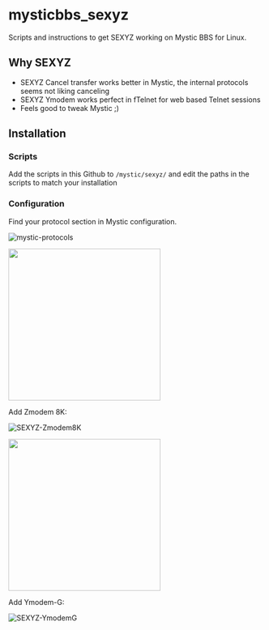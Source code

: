 # mysticbbs_sexyz
Scripts and instructions to get SEXYZ working on Mystic BBS for Linux. 

## Why SEXYZ
- SEXYZ Cancel transfer works better in Mystic, the internal protocols seems not liking canceling
- SEXYZ Ymodem works perfect in fTelnet for web based Telnet sessions
- Feels good to tweak Mystic ;)

## Installation

### Scripts
Add the scripts in this Github to `/mystic/sexyz/` and edit the paths in the scripts to match your installation

### Configuration
Find your protocol section in Mystic configuration.

![mystic-protocols](https://github.com/user-attachments/assets/d5f4d691-9b4a-4733-9b8a-256fcbc3f133)

<img src="https://github.com/user-attachments/assets/d5f4d691-9b4a-4733-9b8a-256fcbc3f133" width="300"> 

Add Zmodem 8K:

![SEXYZ-Zmodem8K](https://github.com/user-attachments/assets/426945c9-5858-4a4d-b29a-6f8e9b30f03c)

<img src="https://github.com/user-attachments/assets/426945c9-5858-4a4d-b29a-6f8e9b30f03c" width="300">

Add Ymodem-G:

![SEXYZ-YmodemG](https://github.com/user-attachments/assets/0c6ddc82-f280-426a-96ea-5a92786182cc)
